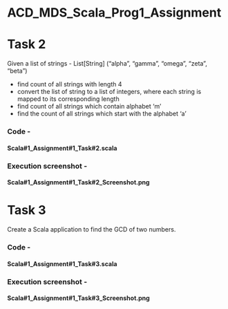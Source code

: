 # ACD_MDS_Scala_Prog1_Assignment

# Task 2
Given a list of strings - List[String] (“alpha”, “gamma”, “omega”, “zeta”, “beta”)
- find count of all strings with length 4
- convert the list of string to a list of integers, where each string is mapped to its
corresponding length
- find count of all strings which contain alphabet ‘m’
- find the count of all strings which start with the alphabet ‘a’

### Code - 
#### Scala#1_Assignment#1_Task#2.scala
### Execution screenshot - 
#### Scala#1_Assignment#1_Task#2_Screenshot.png

# Task 3
Create a Scala application to find the GCD of two numbers.

### Code - 
#### Scala#1_Assignment#1_Task#3.scala
### Execution screenshot - 
#### Scala#1_Assignment#1_Task#3_Screenshot.png

